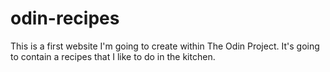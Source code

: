 # odin-recipes

This is a first website I'm going to create within The Odin Project. It's going to contain a recipes that I like to do in the kitchen.

